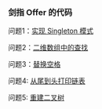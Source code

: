 ### 剑指 Offer 的代码

问题1：[实现 Singleton 模式][1]

问题2：[二维数组中的查找][2]

问题3：[替换空格][3]

问题4: [从尾到头打印链表][4]

问题5: [重建二叉树][5]

[1]: https://github.com/LZhenHong/SwordToTheOffer/blob/master/单例/main.c
[2]: https://github.com/LZhenHong/SwordToTheOffer/blob/master/二维数组的查找/main.c
[3]: https://github.com/LZhenHong/SwordToTheOffer/blob/master/替换字符串中的空格/main.c
[4]: https://github.com/LZhenHong/SwordToTheOffer/blob/master/倒序遍历链表/main.c
[5]: https://github.com/LZhenHong/SwordToTheOffer/blob/master/重建二叉树/main.c
